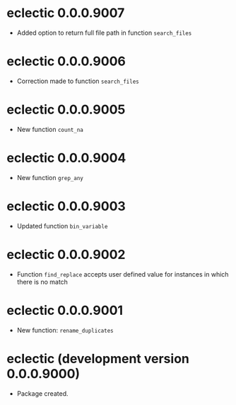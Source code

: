 # eclectic 0.0.0.9007

* Added option to return full file path in function `search_files`


# eclectic 0.0.0.9006

* Correction made to function `search_files`

# eclectic 0.0.0.9005

* New function `count_na`

# eclectic 0.0.0.9004

* New function `grep_any`

# eclectic 0.0.0.9003

* Updated function `bin_variable`

# eclectic 0.0.0.9002

* Function `find_replace` accepts user defined value for instances in which there is no match

# eclectic 0.0.0.9001

* New function: `rename_duplicates`

# eclectic (development version 0.0.0.9000)

* Package created.
